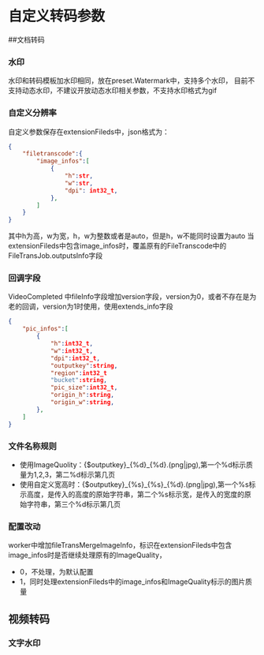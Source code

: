 
# 自定义转码参数

##文档转码
### 水印
水印和转码模板加水印相同，放在preset.Watermark中，支持多个水印， 目前不支持动态水印，不建议开放动态水印相关参数，不支持水印格式为gif
 

### 自定义分辨率

自定义参数保存在extensionFileds中，json格式为：
```json
{
    "filetranscode":{
        "image_infos":[
            {
                "h":str,
                "w":str,
                "dpi": int32_t,
            },
        ]
    }
}
```
其中h为高，w为宽，h，w为整数或者是auto，但是h，w不能同时设置为auto
当extensionFileds中包含image_infos时，覆盖原有的FileTranscode中的FileTransJob.outputsInfo字段
### 回调字段
VideoCompleted 中fileInfo字段增加version字段，version为0，或者不存在是为老的回调，version为1时使用，使用extends_info字段
```json
{
	"pic_infos":[
		{
			"h":int32_t,
			"w":int32_t,
			"dpi":int32_t,
			"outputkey":string,
			"region":int32_t
			"bucket":string,
			"pic_size":int32_t,
			"origin_h":string,
			"origin_w":string,
		},
	]
}
```
### 文件名称规则
* 使用ImageQuolity：{$outputkey}_{%d}\_{%d}.(png|jpg),第一个%d标示质量为1,2,3，第二%d标示第几页
* 使用自定义宽高时：{$outputkey}_{%s}\_{%s}\_{%d}.(png|jpg),第一个%s标示高度，是传入的高度的原始字符串，第二个%s标示宽，是传入的宽度的原始字符串，第三个%d标示第几页
 
### 配置改动
worker中增加fileTransMergeImageInfo，标识在extensionFileds中包含image_infos时是否继续处理原有的ImageQuality，
* 0，不处理，为默认配置
* 1，同时处理extensionFileds中的image_infos和ImageQuality标示的图片质量
 
## 视频转码

### 文字水印
```json

```